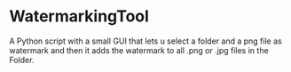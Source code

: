 # WatermarkingTool
A Python script with a small GUI that lets u select a folder and a png file as watermark and then it adds the watermark to all .png or .jpg files in the Folder.
